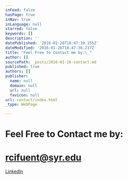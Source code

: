 ```yaml
---
inFeed: false
hasPage: true
inNav: true
inLanguage: null
starred: false
keywords: []
description: ''
datePublished: '2016-01-26T18:47:39.155Z'
dateModified: '2016-01-26T18:47:36.217Z'
title: "Feel Free to Contact me by:\_"
author: []
sourcePath: _posts/2016-01-26-contact.md
published: true
authors: []
publisher:
  name: null
  domain: null
  url: null
  favicon: null
url: contact/index.html
_type: WebPage

---
```

# Feel Free to Contact me by: 

# rcifuent@syr.edu

[LinkedIn][0]

[0]: https://www.linkedin.com/in/rafacifuentes